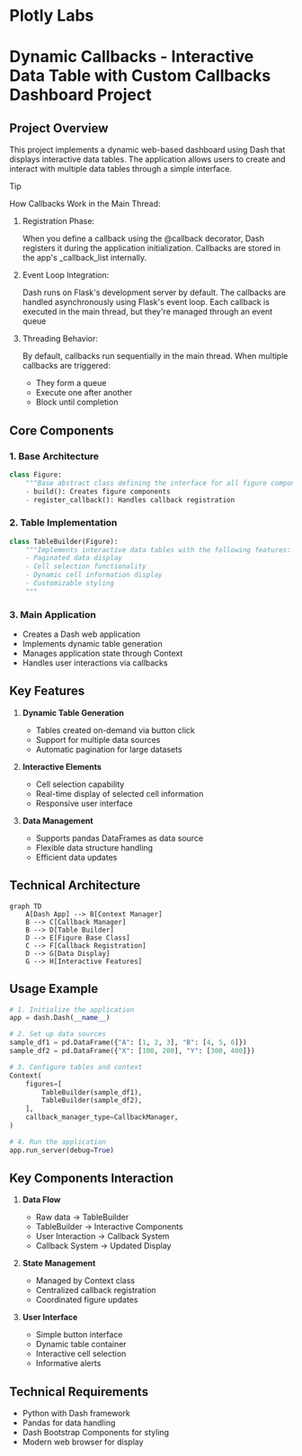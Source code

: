 # Plotly Labs

# Dynamic Callbacks - Interactive Data Table with Custom Callbacks Dashboard Project

## Project Overview
This project implements a dynamic web-based dashboard using Dash that displays interactive data tables. The application allows users to create and interact with multiple data tables through a simple interface.

> [!TIP]
> How Callbacks Work in the Main Thread:
>
> 1. Registration Phase:
>
>    When you define a callback using the @callback decorator, Dash registers it during the application initialization. Callbacks are stored in the app's _callback_list internally.
>
> 2. Event Loop Integration:
>
>    Dash runs on Flask's development server by default. The callbacks are handled asynchronously using Flask's event loop. Each callback is executed in the main thread, but they're managed through an event queue
>
> 3. Threading Behavior:
>
>    By default, callbacks run sequentially in the main thread. When multiple callbacks are triggered:
>    * They form a queue
>    * Execute one after another
>    * Block until completion


## Core Components

### 1. Base Architecture
```python
class Figure:
    """Base abstract class defining the interface for all figure components"""
    - build(): Creates figure components
    - register_callback(): Handles callback registration
```

### 2. Table Implementation
```python
class TableBuilder(Figure):
    """Implements interactive data tables with the following features:
    - Paginated data display
    - Cell selection functionality
    - Dynamic cell information display
    - Customizable styling
    """
```

### 3. Main Application
- Creates a Dash web application
- Implements dynamic table generation
- Manages application state through Context
- Handles user interactions via callbacks

## Key Features

1. **Dynamic Table Generation**
   - Tables created on-demand via button click
   - Support for multiple data sources
   - Automatic pagination for large datasets

2. **Interactive Elements**
   - Cell selection capability
   - Real-time display of selected cell information
   - Responsive user interface

3. **Data Management**
   - Supports pandas DataFrames as data source
   - Flexible data structure handling
   - Efficient data updates

## Technical Architecture

```mermaid
graph TD
    A[Dash App] --> B[Context Manager]
    B --> C[Callback Manager]
    B --> D[Table Builder]
    D --> E[Figure Base Class]
    C --> F[Callback Registration]
    D --> G[Data Display]
    G --> H[Interactive Features]
```

## Usage Example

```python
# 1. Initialize the application
app = dash.Dash(__name__)

# 2. Set up data sources
sample_df1 = pd.DataFrame({"A": [1, 2, 3], "B": [4, 5, 6]})
sample_df2 = pd.DataFrame({"X": [100, 200], "Y": [300, 400]})

# 3. Configure tables and context
Context(
    figures=[
        TableBuilder(sample_df1),
        TableBuilder(sample_df2),
    ],
    callback_manager_type=CallbackManager,
)

# 4. Run the application
app.run_server(debug=True)
```

## Key Components Interaction

1. **Data Flow**
   - Raw data → TableBuilder
   - TableBuilder → Interactive Components
   - User Interaction → Callback System
   - Callback System → Updated Display

2. **State Management**
   - Managed by Context class
   - Centralized callback registration
   - Coordinated figure updates

3. **User Interface**
   - Simple button interface
   - Dynamic table container
   - Interactive cell selection
   - Informative alerts

## Technical Requirements

- Python with Dash framework
- Pandas for data handling
- Dash Bootstrap Components for styling
- Modern web browser for display
